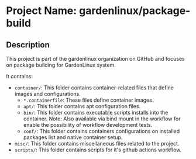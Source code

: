 # Project Name: gardenlinux/package-build

## Description
This project is part of the gardenlinux organization on GitHub and focuses on package building for GardenLinux system.

It contains:
- `container/`: This folder contains container-related files that define images and configurations.
  - `*.containerfile`: These files define container images.
  - `apt/`: This folder contains apt configuration files.
  - `bin/`: This folder contains executable scripts installs into the container. Note: Also available via bind mount in the workflow for enable the possibility of workflow development tests.
  - `conf/`: This folder contains containers configurations on installed packages list and native container setup.
- `misc/`: This folder contains miscellaneous files related to the project.
- `scripts/`: This folder contains scripts for it's github actions workflow.

